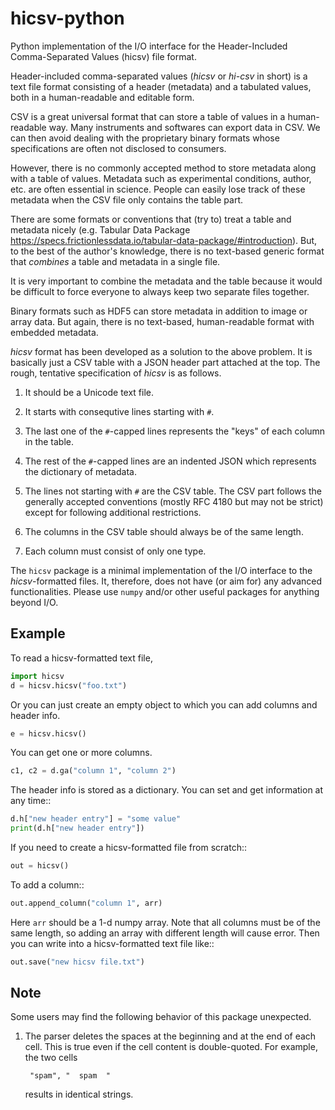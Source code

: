 # hicsv-python
Python implementation of the I/O interface for the Header-Included Comma-Separated Values (hicsv) file format. 

Header-included comma-separated values (*hicsv* or *hi-csv* in short)
is a text file format consisting of a header (metadata) 
and a tabulated values, both in a human-readable and editable form. 

CSV is a great universal format that can store a table of values 
in a human-readable way. 
Many instruments and softwares can export data in CSV. 
We can then avoid dealing with the proprietary binary formats 
whose specifications are often not disclosed to consumers. 

However, there is no commonly accepted method to store metadata
along with a table of values. 
Metadata such as experimental conditions, author, etc. 
are often essential in science. 
People can easily lose track of these metadata when the CSV file
only contains the table part. 

There are some formats or conventions that (try to) treat a table 
and metadata nicely (e.g. Tabular Data Package
https://specs.frictionlessdata.io/tabular-data-package/#introduction). 
But, to the best of the author's knowledge, there is no text-based 
generic format that *combines* a table and metadata in a single file. 

It is very important to combine the metadata and the table 
because it would be difficult to force everyone to 
always keep two separate files together. 

Binary formats such as HDF5 can store metadata in addition to 
image or array data. But again, there is no text-based, 
human-readable format with embedded metadata. 

*hicsv* format has been developed as a solution to the above problem. 
It is basically just a CSV table with a JSON header part attached 
at the top. The rough, tentative specification of *hicsv* is as follows. 

1. It should be a Unicode text file. 

2. It starts with consequtive lines starting with ``#``. 

3. The last one of the ``#``-capped lines represents the "keys" of each column 
   in the table. 

4. The rest of the ``#``-capped lines are an indented JSON which represents
   the dictionary of metadata. 

5. The lines not starting with ``#`` are the CSV table. 
   The CSV part follows the generally accepted conventions
   (mostly RFC 4180 but may not be strict)
   except for following additional restrictions. 

6. The columns in the CSV table should always be of the same length. 

7. Each column must consist of only one type. 

The ``hicsv`` package is a minimal implementation of the I/O interface 
to the *hicsv*-formatted files. 
It, therefore, does not have (or aim for) any advanced functionalities. 
Please use ``numpy`` and/or other useful packages for anything beyond I/O. 

## Example

To read a hicsv-formatted text file,
```python
import hicsv
d = hicsv.hicsv("foo.txt")
```
Or you can just create an empty object to which 
you can add columns and header info. 
```python
e = hicsv.hicsv()
```
You can get one or more columns. 
```python
c1, c2 = d.ga("column 1", "column 2")
```

The header info is stored as a dictionary. 
You can set and get information at any time::
```python
d.h["new header entry"] = "some value"
print(d.h["new header entry"])
```
If you need to create a hicsv-formatted file from scratch::
```python
out = hicsv()
```
To add a column::
```python
out.append_column("column 1", arr)
```

Here ``arr`` should be a 1-d numpy array. 
Note that all columns must be of the same length, 
so adding an array with different length will cause error. 
Then you can write into a hicsv-formatted text file like::

```python
out.save("new hicsv file.txt")
```

## Note
Some users may find the following behavior of this package unexpected. 

1. The parser deletes the spaces at the beginning and at the end of each cell. 
   This is true even if the cell content is double-quoted. 
   For example, the two cells

        "spam", "  spam  "

   results in identical strings. 
